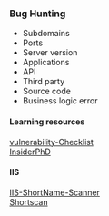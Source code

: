 ### Bug Hunting

- Subdomains
- Ports
- Server version
- Applications
- API
- Third party
- Source code
- Business logic error

#### Learning resources 

[vulnerability-Checklist](https://github.com/Az0x7/vulnerability-Checklist/tree/main) <br>
[InsiderPhD](https://www.youtube.com/@InsiderPhD/videos)

#### IIS

[IIS-ShortName-Scanner](https://github.com/irsdl/iis-shortname-scanner) <br>
[Shortscan](https://github.com/bitquark/shortscan)